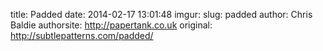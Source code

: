 title: Padded
date: 2014-02-17 13:01:48
imgur: 
slug: padded
author: Chris Baldie
authorsite: http://papertank.co.uk
original: http://subtlepatterns.com/padded/
